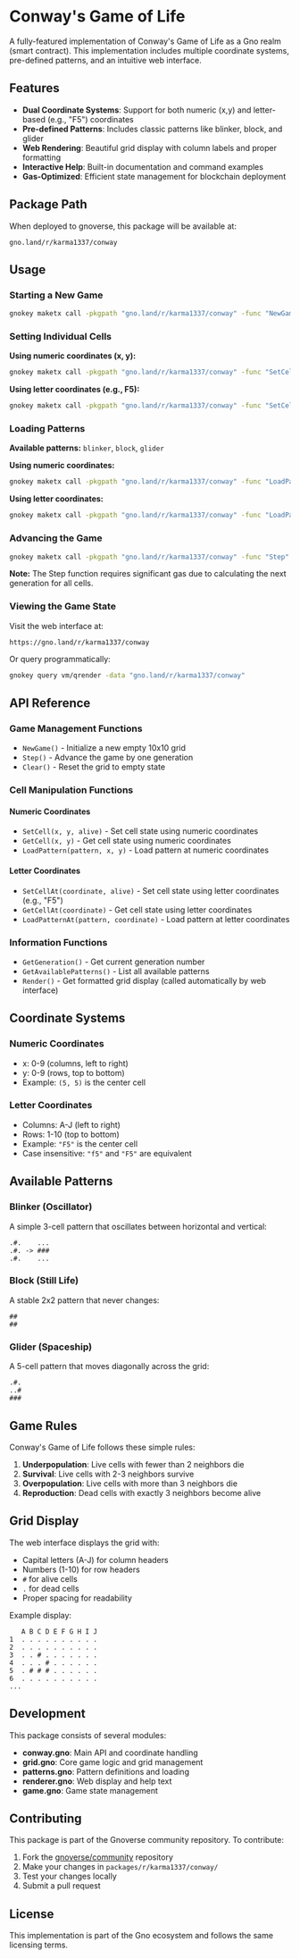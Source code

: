 # Conway's Game of Life

A fully-featured implementation of Conway's Game of Life as a Gno realm (smart contract). This implementation includes multiple coordinate systems, pre-defined patterns, and an intuitive web interface.

## Features

- **Dual Coordinate Systems**: Support for both numeric (x,y) and letter-based (e.g., "F5") coordinates
- **Pre-defined Patterns**: Includes classic patterns like blinker, block, and glider
- **Web Rendering**: Beautiful grid display with column labels and proper formatting
- **Interactive Help**: Built-in documentation and command examples
- **Gas-Optimized**: Efficient state management for blockchain deployment

## Package Path

When deployed to gnoverse, this package will be available at:
```
gno.land/r/karma1337/conway
```

## Usage

### Starting a New Game

```bash
gnokey maketx call -pkgpath "gno.land/r/karma1337/conway" -func "NewGame" -gas-fee 1000000ugnot -gas-wanted 5000000 -send "" --broadcast [your-key]
```

### Setting Individual Cells

**Using numeric coordinates (x, y):**
```bash
gnokey maketx call -pkgpath "gno.land/r/karma1337/conway" -func "SetCell" -args "5" -args "5" -args "true" -gas-fee 1000000ugnot -gas-wanted 5000000 -send "" --broadcast [your-key]
```

**Using letter coordinates (e.g., F5):**
```bash
gnokey maketx call -pkgpath "gno.land/r/karma1337/conway" -func "SetCellAt" -args "F5" -args "true" -gas-fee 1000000ugnot -gas-wanted 5000000 -send "" --broadcast [your-key]
```

### Loading Patterns

**Available patterns:** `blinker`, `block`, `glider`

**Using numeric coordinates:**
```bash
gnokey maketx call -pkgpath "gno.land/r/karma1337/conway" -func "LoadPattern" -args "blinker" -args "5" -args "5" -gas-fee 1000000ugnot -gas-wanted 5000000 -send "" --broadcast [your-key]
```

**Using letter coordinates:**
```bash
gnokey maketx call -pkgpath "gno.land/r/karma1337/conway" -func "LoadPatternAt" -args "glider" -args "C3" -gas-fee 1000000ugnot -gas-wanted 5000000 -send "" --broadcast [your-key]
```

### Advancing the Game

```bash
gnokey maketx call -pkgpath "gno.land/r/karma1337/conway" -func "Step" -gas-fee 2000000ugnot -gas-wanted 20000000 -send "" --broadcast [your-key]
```

**Note:** The Step function requires significant gas due to calculating the next generation for all cells.

### Viewing the Game State

Visit the web interface at:
```
https://gno.land/r/karma1337/conway
```

Or query programmatically:
```bash
gnokey query vm/qrender -data "gno.land/r/karma1337/conway"
```

## API Reference

### Game Management Functions

- `NewGame()` - Initialize a new empty 10x10 grid
- `Step()` - Advance the game by one generation
- `Clear()` - Reset the grid to empty state

### Cell Manipulation Functions

#### Numeric Coordinates
- `SetCell(x, y, alive)` - Set cell state using numeric coordinates
- `GetCell(x, y)` - Get cell state using numeric coordinates
- `LoadPattern(pattern, x, y)` - Load pattern at numeric coordinates

#### Letter Coordinates  
- `SetCellAt(coordinate, alive)` - Set cell state using letter coordinates (e.g., "F5")
- `GetCellAt(coordinate)` - Get cell state using letter coordinates
- `LoadPatternAt(pattern, coordinate)` - Load pattern at letter coordinates

### Information Functions

- `GetGeneration()` - Get current generation number
- `GetAvailablePatterns()` - List all available patterns
- `Render()` - Get formatted grid display (called automatically by web interface)

## Coordinate Systems

### Numeric Coordinates
- x: 0-9 (columns, left to right)
- y: 0-9 (rows, top to bottom)
- Example: `(5, 5)` is the center cell

### Letter Coordinates
- Columns: A-J (left to right)
- Rows: 1-10 (top to bottom)  
- Example: `"F5"` is the center cell
- Case insensitive: `"f5"` and `"F5"` are equivalent

## Available Patterns

### Blinker (Oscillator)
A simple 3-cell pattern that oscillates between horizontal and vertical:
```
.#.    ...
.#. -> ###
.#.    ...
```

### Block (Still Life)
A stable 2x2 pattern that never changes:
```
##
##
```

### Glider (Spaceship)
A 5-cell pattern that moves diagonally across the grid:
```
.#.
..#
###
```

## Game Rules

Conway's Game of Life follows these simple rules:

1. **Underpopulation**: Live cells with fewer than 2 neighbors die
2. **Survival**: Live cells with 2-3 neighbors survive  
3. **Overpopulation**: Live cells with more than 3 neighbors die
4. **Reproduction**: Dead cells with exactly 3 neighbors become alive

## Grid Display

The web interface displays the grid with:
- Capital letters (A-J) for column headers
- Numbers (1-10) for row headers
- `#` for alive cells
- `.` for dead cells
- Proper spacing for readability

Example display:
```
   A B C D E F G H I J
1  . . . . . . . . . .
2  . . . . . . . . . .
3  . . # . . . . . . .
4  . . . # . . . . . .
5  . # # # . . . . . .
6  . . . . . . . . . .
...
```

## Development

This package consists of several modules:

- **conway.gno**: Main API and coordinate handling
- **grid.gno**: Core game logic and grid management
- **patterns.gno**: Pattern definitions and loading
- **renderer.gno**: Web display and help text
- **game.gno**: Game state management

## Contributing

This package is part of the Gnoverse community repository. To contribute:

1. Fork the [gnoverse/community](https://github.com/gnoverse/community) repository
2. Make your changes in `packages/r/karma1337/conway/`
3. Test your changes locally
4. Submit a pull request

## License

This implementation is part of the Gno ecosystem and follows the same licensing terms.
